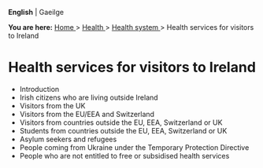 **English** |  Gaeilge 

**You are here:** [ Home ](/en/) > [ Health ](/en/health/) > [ Health system
](/en/health/health-system/) > Health services for visitors to Ireland

#  Health services for visitors to Ireland

  * Introduction 
  * Irish citizens who are living outside Ireland 
  * Visitors from the UK 
  * Visitors from the EU/EEA and Switzerland 
  * Visitors from countries outside the EU, EEA, Switzerland or UK 
  * Students from countries outside the EU, EEA, Switzerland or UK 
  * Asylum seekers and refugees 
  * People coming from Ukraine under the Temporary Protection Directive 
  * People who are not entitled to free or subsidised health services 
